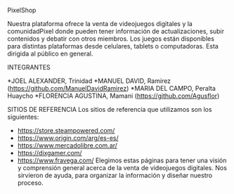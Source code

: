 PixelShop

Nuestra plataforma ofrece la venta de videojuegos digitales y la comunidadPixel donde pueden tener información de actualizaciones, subir contenidos y debatir con otros miembros.
Los juegos están disponibles para distintas plataformas desde celulares, tablets o computadoras. 
Esta dirigida al público en general. 

INTEGRANTES

*JOEL ALEXANDER, Trinidad
*MANUEL DAVID, Ramirez (https://github.com/ManuelDavidRamirez)
*MARIA DEL CAMPO, Peralta Huaycho
*FLORENCIA AGUSTINA, Mamani (https://github.com/Agusflor)

SITIOS DE REFERENCIA
Los sitios de referencia que utilizamos son los siguientes:
* https://store.steampowered.com/
* https://www.origin.com/arg/es-es/
* https://www.mercadolibre.com.ar/
* https://dixgamer.com/
* https://www.fravega.com/
Elegimos estas páginas para tener una visión y comprensión general acerca de la venta de videojuegos digitales. Nos sirvieron de ayuda, para organizar la información y diseñar nuestro proceso. 
